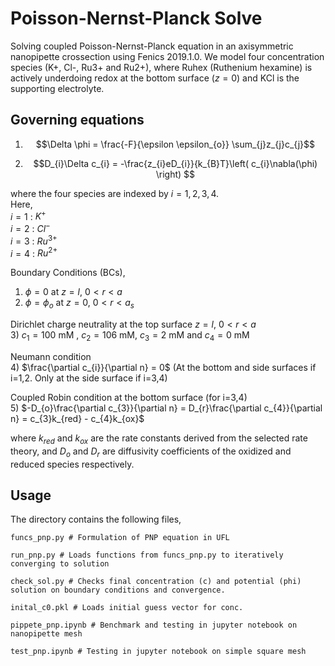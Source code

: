 # Poisson-Nernst-Planck Solve

Solving coupled Poisson-Nernst-Planck equation in an axisymmetric nanopipette crossection using Fenics 2019.1.0.
We model four concentration species (K+, Cl-, Ru3+ and Ru2+), where Ruhex (Ruthenium hexamine) is actively underdoing redox at the bottom surface ($z=0$) and KCl is the supporting electrolyte. 

## Governing equations

1) $$\Delta \phi = \frac{-F}{\epsilon \epsilon_{o}} \sum_{j}z_{j}c_{j}$$

2) $$D_{i}\Delta c_{i} = -\frac{z_{i}eD_{i}}{k_{B}T}\left( c_{i}\nabla(\phi) \right) $$

where the four species are indexed by $i=1,2,3,4$.  
Here,  
$i=1$ : $K^{+}$  
$i=2$ : $Cl^{-}$  
$i=3$ : $Ru^{3+}$  
$i=4$ : $Ru^{2+}$  

Boundary Conditions (BCs), 

1) $\phi = 0$ at $z=l$, $0<r<a$
2) $\phi = \phi_{o}$ at $z=0$, $0<r<a_{s}$

Dirichlet charge neutrality at the top surface $z=l$, $0<r<a$  
3) $c_{1} = 100$ mM , $c_{2} = 106$ mM, $c_{3} = 2$ mM and $c_{4} = 0$ mM  

Neumann condition  
4) $\frac{\partial c_{i}}{\partial n} = 0$ (At the bottom and side surfaces if i=1,2. Only at the side surface if i=3,4)  

Coupled Robin condition at the bottom surface (for i=3,4)  
5) $-D_{o}\frac{\partial c_{3}}{\partial n} = D_{r}\frac{\partial c_{4}}{\partial n} = c_{3}k_{red} - c_{4}k_{ox}$  

where $k_{red}$ and $k_{ox}$ are the rate constants derived from the selected rate theory, and $D_{o}$ and $D_{r}$ are diffusivity coefficients of the oxidized and reduced species respectively.

## Usage
The directory contains the following files,
```
funcs_pnp.py # Formulation of PNP equation in UFL 

run_pnp.py # Loads functions from funcs_pnp.py to iteratively converging to solution

check_sol.py # Checks final concentration (c) and potential (phi) solution on boundary conditions and convergence.

inital_c0.pkl # Loads initial guess vector for conc.

pippete_pnp.ipynb # Benchmark and testing in jupyter notebook on nanopipette mesh

test_pnp.ipynb # Testing in jupyter notebook on simple square mesh
```